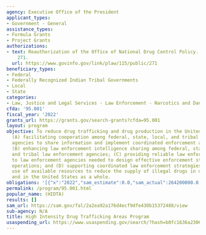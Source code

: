 ```yaml
---
agency: Executive Office of the President
applicant_types:
- Government - General
assistance_types:
- Formula Grants
- Project Grants
authorizations:
- text: Reauthorization of the Office of National Drug Control Policy. Pub. L. 115,
    271.
  url: https://www.govinfo.gov/link/plaw/115/public/271
beneficiary_types:
- Federal
- Federally Recognized Indian Tribal Governments
- Local
- State
categories:
- Law, Justice and Legal Services - Law Enforcement - Narcotics and Dangerous Drugs
cfda: '95.001'
fiscal_year: '2022'
grants_url: https://grants.gov/search-grants?cfda=95.001
layout: program
objective: To reduce drug trafficking and drug production in the United States by--
  (A) facilitating cooperation among federal, state, local, and tribal law enforcement
  agencies to share information and implement coordinated enforcement activities;
  (B) enhancing law enforcement intelligence sharing among federal, state, local,
  and tribal law enforcement agencies; (C) providing reliable law enforcement intelligence
  to law enforcement agencies needed to design effective enforcement strategies and
  operations; and (D) supporting coordinated law enforcement strategies which maximize
  use of available resources to reduce the supply of illegal drugs in designated areas
  and in the United States as a whole.
obligations: '[{"x":"2022","sam_estimate":0.0,"sam_actual":264200000.0,"usa_spending_actual":252669883.13},{"x":"2023","sam_estimate":271600000.0,"sam_actual":0.0,"usa_spending_actual":266663532.56},{"x":"2024","sam_estimate":261100000.0,"sam_actual":0.0,"usa_spending_actual":256205098.24}]'
permalink: /program/95.001.html
popular_name: (HIDTA)
results: []
sam_url: https://sam.gov/fal/2a2ea92a176d4ecf9dfe430b15372488/view
sub-agency: N/A
title: High Intensity Drug Trafficking Areas Program
usaspending_url: https://www.usaspending.gov/search/?hash=b0fc1636a230606c3f30852ff2d042ec
---
```

